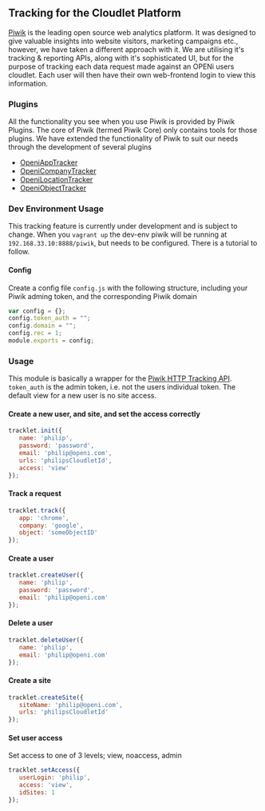 ## Tracking for the Cloudlet Platform

[Piwik](http://piwik.org/) is the leading open source web analytics platform. It was designed to give valuable insights into website visitors, marketing campaigns etc., however,
we have taken a different approach with it. We are utilising it's tracking & reporting APIs, along with it's sophisticated UI, but for the purpose of tracking each data request
made against an OPENi users cloudlet.
Each user will then have their own web-frontend login to view this information.

### Plugins

All the functionality you see when you use Piwik is provided by Piwik Plugins. The core of Piwik (termed Piwik Core) only contains tools for those plugins. We have extended
the functionality of Piwik to suit our needs through the development of several plugins

*  [OpeniAppTracker](https://github.com/OPENi-ict/openi-app-tracker)
*  [OpeniCompanyTracker](https://github.com/OPENi-ict/openi-company-tracker)
*  [OpeniLocationTracker](https://github.com/OPENi-ict/openi-location-tracker)
*  [OpeniObjectTracker](https://github.com/OPENi-ict/openi-object-tracker)



### Dev Environment Usage

This tracking feature is currently under development and is subject to change. When you `vagrant up` the dev-env piwik will be running at `192.168.33.10:8888/piwik`, but needs
to be configured. There is a tutorial to follow.

#### Config
Create a config file `config.js` with the following structure, including your Piwik adming token, and the corresponding Piwik domain

```javascript
var config = {};
config.token_auth = "";
config.domain = "";
config.rec = 1;
module.exports = config;
```

### Usage

This module is basically a wrapper for the [Piwik HTTP Tracking API](http://developer.piwik.org/api-reference/tracking-api).
`token_auth` is the admin token, i.e. not the users individual token. The default view for a new user is no site access.


#### Create a new user, and site, and set the access correctly

```javascript
tracklet.init({
   name: 'philip',
   password: 'password',
   email: 'philip@openi.com',
   urls: 'philipsCloudletId',
   access: 'view'
});
```

#### Track a request

```javascript
tracklet.track({
   app: 'chrome',
   company: 'google',
   object: 'someObjectID'
});
```

#### Create a user

```javascript
tracklet.createUser({
   name: 'philip',
   password: 'password',
   email: 'philip@openi.com'
});
```

#### Delete a user

```javascript
tracklet.deleteUser({
   name: 'philip',
   email: 'philip@openi.com'
});
```

#### Create a site

```javascript
tracklet.createSite({
   siteName: 'philip@openi.com',
   urls: 'philipsCloudletId'
});
```

#### Set user access
Set access to one of 3 levels; view, noaccess, admin

```javascript
tracklet.setAccess({
   userLogin: 'philip',
   access: 'view',
   idSites: 1
});
```



